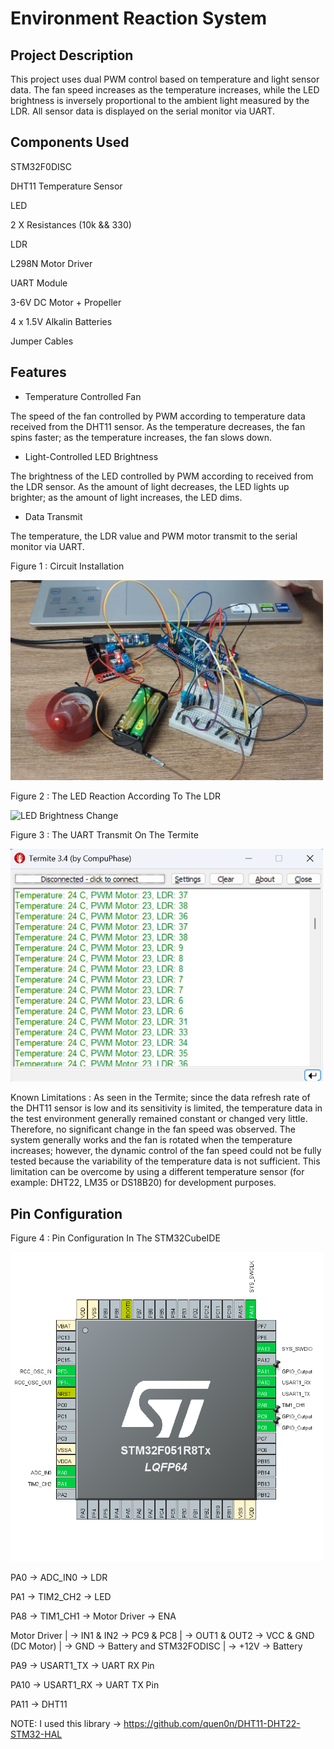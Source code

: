# Environment Reaction System

## Project Description

This project uses dual PWM control based on temperature and light sensor data. The fan speed increases as the temperature increases, while the LED brightness is inversely proportional to the ambient light measured by the LDR. 
All sensor data is displayed on the serial monitor via UART.

## Components Used

STM32F0DISC

DHT11 Temperature Sensor

LED

2 X Resistances (10k && 330)

LDR

L298N Motor Driver

UART Module

3-6V DC Motor + Propeller

4 x 1.5V Alkalin Batteries

Jumper Cables

## Features

* Temperature Controlled Fan

The speed of the fan controlled by PWM according to temperature data received from the DHT11 sensor. As the temperature decreases, the fan spins faster; as the temperature increases, the fan slows down.

* Light-Controlled LED Brightness

The brightness of the LED controlled by PWM according to received from the LDR sensor. As the amount of light decreases, the LED lights up brighter; as the amount of light increases, the LED dims.

* Data Transmit

The temperature, the LDR value and PWM motor transmit to the serial monitor via UART.

Figure 1 : Circuit Installation

<img src="https://raw.githubusercontent.com/ssenanb/Environment-Reaction-System/main/my_circuit.jpeg" alt="Circuit Diagram" width="500"/>

Figure 2 : The LED Reaction According To The LDR 

<img src="https://raw.githubusercontent.com/ssenanb/Environment-Reaction-System/main/led_change.gif" alt="LED Brightness Change" width="400"/>

Figure 3 : The UART Transmit On The Termite 

<img src="https://raw.githubusercontent.com/ssenanb/Environment-Reaction-System/main/uart_image_in_termite.png" alt="UART Output in Termite" width="500"/>

 Known Limitations : As seen in the Termite; since the data refresh rate of the DHT11 sensor is low and its sensitivity is limited, the temperature data in the test environment generally remained constant or changed very little. Therefore, no significant change in the fan speed was observed. The system generally works and the fan is rotated when the temperature increases; however, the dynamic control of the fan speed could not be fully tested because the variability of the temperature data is not sufficient. This limitation can be overcome by using a different temperature sensor (for example: DHT22, LM35 or DS18B20) for development purposes.

 ## Pin Configuration

 Figure 4 : Pin Configuration In The STM32CubeIDE

 <img src="https://raw.githubusercontent.com/ssenanb/Environment-Reaction-System/main/configuration.png" alt="System Configuration" width="500"/>

 PA0 -> ADC_IN0 -> LDR
 
 PA1 -> TIM2_CH2 -> LED
 
 PA8 -> TIM1_CH1 -> Motor Driver -> ENA
 
 Motor Driver | -> IN1 & IN2 -> PC9 & PC8
              | -> OUT1 & OUT2 -> VCC & GND (DC Motor)
              | -> GND -> Battery and STM32FODISC
              | -> +12V -> Battery 
 
 PA9 -> USART1_TX -> UART RX Pin
 
 PA10 -> USART1_RX -> UART TX Pin
 
 PA11 -> DHT11

 NOTE: I used this library ->  https://github.com/quen0n/DHT11-DHT22-STM32-HAL




 

